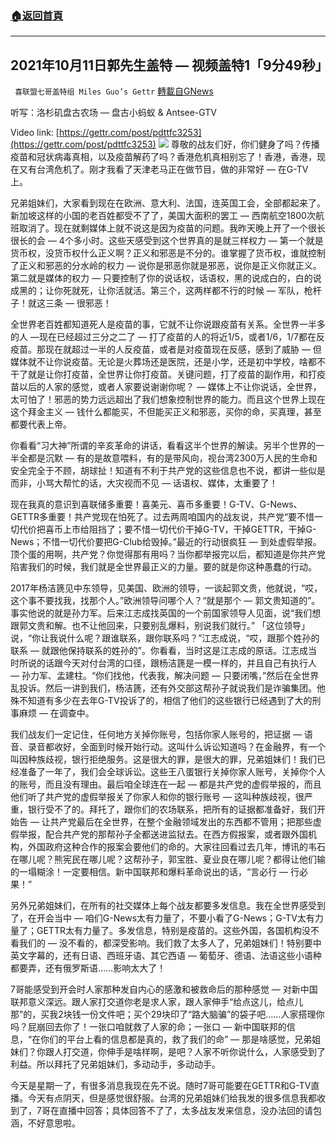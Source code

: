 ###  [:house:返回首頁](https://github.com/ourhimalayas/txt)
---


## 2021年10月11日郭先生盖特 — 视频盖特1「9分49秒」
` 喜联盟七哥盖特组 Miles Guo’s Gettr` [轉載自GNews](https://gnews.org/zh-hans/1588709/)

听写：洛杉矶盘古农场 — 盘古小蚂蚁 & Antsee-GTV

Video link: [https://gettr.com/post/pdttfc3253](https://gettr.com/post/pdttfc3253)
![](https://assets.gnews.org/wp-content/uploads/2021/10/D7D1C8AD-5772-43C9-A617-AFBAE36B17D8.png)
尊敬的战友们好，你们健身了吗？传播疫苗和冠状病毒真相，以及疫苗解药了吗？香港危机真相别忘了！香港，香港，现在又有台湾危机了。刚才我看了天津老马正在做节目，做的非常好 — 在G-TV上。

兄弟姐妹们，大家看到现在在欧洲、意大利、法国，连英国工会，全部都起来了。新加坡这样的小国的老百姓都受不了了，美国大面积的罢工 — 西南航空1800次航班取消了。现在就剩媒体上就不说这是因为疫苗的问题。我昨天晚上开了一个很长很长的会 — 4个多小时。这些天感受到这个世界真的是就三样权力 — 第一个就是货币权，没货币权什么正义啊？正义和邪恶是不分的。谁掌握了货币权，谁就控制了正义和邪恶的分水岭的权力 — 说你是邪恶你就是邪恶，说你是正义你就正义。第二就是媒体的权力 — 只要控制了你的说话权，话语权，黑的说成白的，白的说成黑的；让你死就死，让你活就活。第三个，这两样都不行的时候 — 军队，枪杆子！就这三条 — 很邪恶！

全世界老百姓都知道死人是疫苗的事，它就不让你说跟疫苗有关系。全世界一半多的人 —现在已经超过三分之二了 — 打了疫苗的人的将近1/5，或者1/6，1/7都在反疫苗。那现在就超过一半的人反疫苗，或者是对疫苗现在反感，感到了威胁 — 但媒体就不让你说疫苗。无论是火葬场还是医院，还是小学，还是初中学校，啥都不干了就是让你打疫苗，全世界让你打疫苗。关键问题，打了疫苗的副作用，和打疫苗以后的人家的感觉，或者人家要说谢谢你呢？ — 媒体上不让你说话，全世界，太可怕了！邪恶的势力远远超出了我们想象控制世界的能力。而且这个世界上现在这个拜金主义 — 钱什么都能买，不但能买正义和邪恶，买你的命，买真理，甚至都要代表上帝。

你看看“习大神”所谓的辛亥革命的讲话，看看这半个世界的解读。另半个世界的一半全都是沉默 — 有的是故意喂料，有的是带风向，视台湾2300万人民的生命和安全完全于不顾，胡球扯！知道有不利于共产党的这些信息也不说，都讲一些似是而非，小骂大帮忙的话，大灾视而不见 — 话语权、媒体，太重要了！

现在我真的意识到喜联储多重要！喜美元、喜币多重要！G-TV、G-News、GETTR多重要！共产党现在怕死了。过去两周咱国内的战友说，共产党“要不惜一切代价把喜币上市给阻挡了；要不惜一切代价干掉G-TV，干掉GETTR，干掉G-News；不惜一切代价要把G-Club给毁掉。”最近的行动很疯狂 — 到处虚假举报。顶个蛋的用啊，共产党？你觉得那有用吗？当你都举报完以后，都知道是你共产党陷害我们的时候，我们就是全世界最正义的力量。要的就是你这种愚蠢的行动。

2017年杨洁篪见中东领导，见美国、欧洲的领导，一谈起郭文贵，他就说，“哎，这个事不要找我，找那个人。”欧洲领导问哪个人？“就是那个 — 郭文贵知道的”。事实他说的就是孙力军。后来江志成找英国的一个前国家领导人见面，说“我们想跟郭文贵和解。也不让他回来，只要别乱爆料，别说我们就行。” 「这位领导」说，“你让我说什么呢？跟谁联系，跟你联系吗？”江志成说，“哎，跟那个姓孙的联系 — 就跟他保持联系的姓孙的”。你看看，当时这是江志成的原话。江志成当时所说的话跟今天对付台湾的口径，跟杨洁篪是一模一样的，并且自己有执行人 — 孙力军、孟建柱。“你们找他，代表我，解决问题 — 只要闭嘴，”然后在全世界乱投诉。然后一讲到我们，杨洁篪，还有外交部这帮孙子就说我们是诈骗集团。他殊不知道有多少在去年G-TV投诉了的，相信了他们的这些银行已经遇到了大的刑事麻烦 — 在调查中。

我们战友们一定记住，任何地方关掉你账号，包括你家人账号的，把证据 — 语音、录音都收好，全面到时候开始行动。这叫什么诉讼知道吗？在金融界，有一个叫因种族歧视，银行拒绝服务。这是很大的罪，是很大的罪，兄弟姐妹们！我们已经准备了一年了，我们会全球诉讼。这些王八蛋银行关掉你家人账号，关掉你个人的账号，而且没有理由。最后咱全球连在一起 — 都是共产党的虚假举报的，而且他们听了共产党的虚假举报关了你家人和你的银行账号 — 这叫种族歧视，很严重，银行受不了的。拜托了，跟你们的农场联系，把所有的证据都准备好，我们开始告 — 让共产党最后在全世界，在整个金融领域发出的东西都不管用；把那些虚假举报，配合共产党的那帮孙子全都送进监狱去。在西方假报案，或者跟外国机构，外国政府这种合作的报案会要他们的命的。大家往回看过去几年，博讯的韦石在哪儿呢？熊宪民在哪儿呢？这帮孙子，郭宝胜、夏业良在哪儿呢？都得让他们输的一塌糊涂！一定要相信。新中国联邦和爆料革命说出的话，“言必行 — 行必果！”

另外兄弟姐妹们，在所有的社交媒体上每个战友都要多发信息。我在全世界感受到了，在开会当中 — 咱们G-News太有力量了，不要小看了G-News；G-TV太有力量了；GETTR太有力量了。多发信息，特别是疫苗的。这些外国，各国机构没不看我们的 — 没不看的，都深受影响。我们救了太多人了，兄弟姐妹们！特别要中英文字幕的，还有日语、西班牙语、其它西语 — 葡萄牙、德语、法语这些小语种都要弄，还有俄罗斯语……影响太大了！

7哥能感受到开会时人家那种发自内心的感激和被救命后的那种感觉 — 对新中国联邦意义深远。跟人家打交道你老是求人家，跟人家伸手“给点这儿，给点儿那”的，买我2块钱一份文件吧；买个29块印了“路大脑骗”的袋子吧……人家搭理你吗？屁崩回去你了！一张口咱就救了人家的命；一张口 — 新中国联邦的信息，“在你们的平台上看的信息都是真的，救了我们的命” — 那是啥感觉，兄弟姐妹们？你跟人打交道，你伸手是啥样啊，是吧？人家不听你说什么，人家感受到了利益。所以拜托了兄弟姐妹们，多动动手，多动动手。

今天是星期一了，有很多消息我现在先不说。随时7哥可能要在GETTR和G-TV直播。今天有点阴天，但是感觉很舒服。台湾的兄弟姐妹们给我发的很多信息我都收到了，7哥在直播中回答；具体回答不了了，太多战友发来信息，没办法回的请包涵，不好意思啦。
